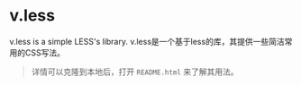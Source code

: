 # v.less
v.less is a simple LESS's library.
v.less是一个基于less的库，其提供一些简洁常用的CSS写法。

> 详情可以克隆到本地后，打开 `README.html` 来了解其用法。
